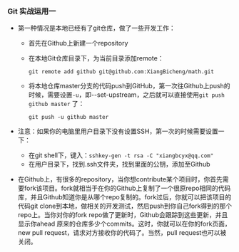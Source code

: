 ### Git 实战运用一

- 第一种情况是本地已经有了git仓库，做了一些开发工作：

  - 首先在Github上新建一个repository

  - 在本地Git仓库目录下，为当前目录添加remote：

    `git remote add github git@github.com:XiangBicheng/math.git`

  - 将本地仓库master分支的代码push到GitHub，第一次往Github上push的时候，需要设置`-u`，即--set-upstream，之后就可以直接使用`git push github master` 了：

    `git push -u github master` 

- 注意：如果你的电脑里用户目录下没有设置SSH，第一次的时候需要设置一下：

  - 在git shell下，键入：`sshkey-gen -t rsa -C "xiangbcyx@qq.com"`
  - 在用户目录下，找到.ssh文件夹，找到里面的公钥，添加至Github

- 在Github上，有很多的repository，当你想contribute某个项目时，你首先需要fork该项目。fork就相当于在你的Github上复制了一个很原repo相同的代码库，并且Github知道你是从哪个repo复制的。fork过后，你就可以把该项目的代码git clone到本地，做相关的开发测试，然后push到你自己fork得到的那个repo上。当你对你的fork repo做了更新时，Github会跟踪到这些更新，并且显示你ahead 原来的仓库多少个commits。这时，你就可以在你的fork页面，new pull request，请求对方接收你的代码了。当然，pull request也可以被关闭。